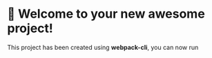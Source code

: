 # 🚀 Welcome to your new awesome project!

This project has been created using **webpack-cli**, you can now run
